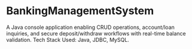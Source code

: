 # BankingManagementSystem
A Java console application enabling CRUD operations, account/loan inquiries, and secure deposit/withdraw workflows with real-time balance validation.
Tech Stack Used: Java, JDBC, MySQL.
